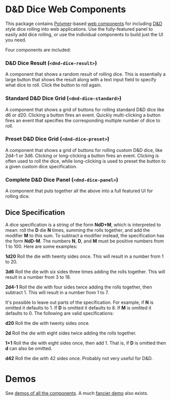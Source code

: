 # D&D Dice Web Components

This package contains [Polymer](https://www.polymer-project.org/)-based
[web components](http://webcomponents.org/) for including
[D&D](http://www.wizards.com/dnd/) style dice rolling into web applications.
Use the fully-featured panel to easily add dice rolling, or use the individual
components to build just the UI you need.

Four components are included:

### D&D Dice Result (`<dnd-dice-result>`)

A component that shows a random result of rolling dice. This is essentially a
large button that shows the result along with a text input field to specify
what dice to roll. Click the button to roll again.

### Standard D&D Dice Grid (`<dnd-dice-standard>`)

A component that shows a grid of buttons for rolling standard D&D dice like d6
or d20. Clicking a button fires an event. Quickly multi-clicking a button fires
an event that specifies the corresponding multiple number of dice to roll.

### Preset D&D Dice Grid (`<dnd-dice-preset>`)

A component that shows a grid of buttons for rolling custom D&D dice, like
2d4-1 or 3d6. Clicking or long-clicking a button fires an event. Clicking is
often used to roll the dice, while long-clicking is used to preset the button to
a given custom dice specification.

### Complete D&D Dice Panel (`<dnd-dice-panel>`)

A component that puts together all the above into a full featured UI for
rolling dice.

## Dice Specification

A dice specification is a string of the form **NdD+M**, which is interpreted to
mean: roll the **D** die **N** times, summing the rolls together, and add the
modifier **M** to this sum. To subtract a modifier instead, the specification
has the form **NdD-M**. The numbers **N**, **D**, and **M** must be positive
numbers from 1 to 100. Here are some examples:

**1d20**
Roll the die with twenty sides once. This will result in a number from 1 to 20.

**3d6**
Roll the die with six sides three times adding the rolls together. This will
result in a number from 3 to 18.

**2d4-1**
Roll the die with four sides twice adding the rolls together, then subtract 1.
This will result in a number from 1 to 7.

It's possible to leave out parts of the specification. For example, if **N** is
omitted it defaults to 1. If **D** is omitted it defaults to 8. If **M** is
omitted it defaults to 0. The following are valid specifications:

**d20**
Roll the die with twenty sides once.

**2d**
Roll the die with eight sides twice adding the rolls together.

**1+1**
Roll the die with eight sides once, then add 1. That is, if **D** is omitted
then **d** can also be omitted.

**d42**
Roll the die with 42 sides once. Probably not very useful for D&D.

# Demos

See [demos of all the components](http://dnd-tools.appspot.com/components/dnd-dice/demo.html).  A much [fancier demo](http://dnd-tools.appspot.com/dice) also exists.

